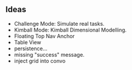 ## Ideas

- Challenge Mode: Simulate real tasks.
- Kimball Mode: Kimball Dimensional Modelling.
- Floating Top Nav Anchor
- Table View
- persistence...
- missing "success" message.
- inject grid into convo
